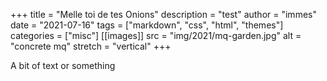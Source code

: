 +++
title = "Melle toi de tes Onions"
description = "test"
author = "immes"
date = "2021-07-16"
tags = ["markdown", "css", "html", "themes"]
categories = ["misc"]
[[images]]
  src = "img/2021/mq-garden.jpg"
  alt = "concrete mq"
  stretch = "vertical"
+++

A bit of text or something 